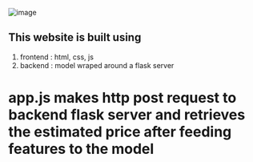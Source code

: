 ![image](https://github.com/user-attachments/assets/0f7b30a5-c0ef-49b4-b1c9-bc6f23d70603)
## This website is built using
1) frontend : html, css, js
2) backend : model wraped around a flask server                                                                                                                                                                 
# app.js makes http post request to backend flask server and retrieves the estimated price after feeding features to the model
